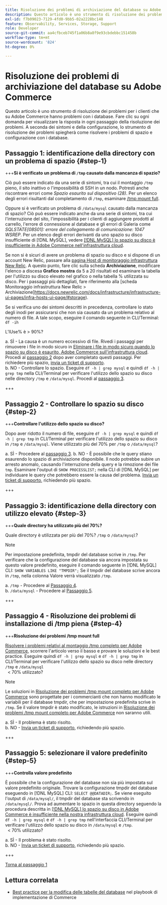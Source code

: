 ```yaml
---
title: Risoluzione dei problemi di archiviazione del database su Adobe Commerce
description: Questo articolo è uno strumento di risoluzione dei problemi per i clienti che su Adobe Commerce hanno problemi con i database. Fare clic su ogni domanda per visualizzare la risposta in ogni passaggio della risoluzione dei problemi. A seconda dei sintomi e della configurazione, lo strumento di risoluzione dei problemi spiegherà come risolvere i problemi di spazio e configurazione con i database.
exl-id: f7b09023-7129-4fd0-9bb5-02a2228bc148
feature: Observability, Services, Storage, Support
role: Developer
source-git-commit: aa4cfbceb745f1a06b8a8f9e93cbdebbc151458b
workflow-type: tm+mt
source-wordcount: '824'
ht-degree: 0%

---
```


# Risoluzione dei problemi di archiviazione del database su Adobe Commerce

Questo articolo è uno strumento di risoluzione dei problemi per i clienti che su Adobe Commerce hanno problemi con i database. Fare clic su ogni domanda per visualizzare la risposta in ogni passaggio della risoluzione dei problemi. A seconda dei sintomi e della configurazione, lo strumento di risoluzione dei problemi spiegherà come risolvere i problemi di spazio e configurazione con i database.

## Passaggio 1: identificazione della directory con un problema di spazio {#step-1}

+++**Si è verificato un problema di `/tmp` causato dalla mancanza di spazio?**

Ciò può essere indicato da una serie di sintomi, tra cui il montaggio `/tmp` pieno, il sito inattivo o l&#39;impossibilità di SSH in un nodo. Potresti anche riscontrare errori come _Spazio esaurito sul dispositivo (28)_. Per un elenco degli errori risultanti dal completamento di `/tmp`, esaminare [/tmp mount full](/help/troubleshooting/miscellaneous/tmp-mount-full.md).

Oppure si è verificato un problema di `/data/mysql` causato dalla mancanza di spazio? Ciò può essere indicato anche da una serie di sintomi, tra cui l&#39;interruzione del sito, l&#39;impossibilità per i clienti di aggiungere prodotti al carrello, l&#39;errore di connessione al database e gli errori di Galeria come _SQLSTATE\[08S01\]: errore del collegamento di comunicazione: 1047 WSREP_. Per un elenco degli errori derivanti da uno spazio su disco insufficiente di [!DNL MySQL], vedere [[!DNL MySQL] lo spazio su disco è insufficiente in Adobe Commerce nell&#39;infrastruttura cloud](https://experienceleague.adobe.com/it/docs/experience-cloud-kcs/kbarticles/ka-27806).

Se non si è sicuri di avere un problema di spazio su disco e si dispone di un account New Relic, passare alla [pagina Host di monitoraggio infrastruttura New Relic](https://docs.newrelic.com/docs/infrastructure/infrastructure-ui-pages/infra-hosts-ui-page/). A questo punto, fare clic sulla scheda **Archiviazione**, modificare l&#39;elenco a discesa **Grafico mostra** da 5 a 20 risultati ed esaminare la tabella per l&#39;utilizzo su disco elevato nel grafico o nella tabella % utilizzata su disco. Per i passaggi più dettagliati, fare riferimento alla [scheda Monitoraggio infrastruttura New Relic > Archiviazione]https://docs.newrelic.com/docs/infrastructure/infrastructure-ui-pages/infra-hosts-ui-page/#storage).

Se si verifica uno dei sintomi descritti in precedenza, controllare lo stato degli inodi per assicurarsi che non sia causato da un problema relativo al numero di file. A tale scopo, eseguire il comando seguente in CLI/Terminal:\
`df -ih`

L’IUse% è > 90%?

a. SÌ - La causa è un numero eccessivo di file. Rivedi i passaggi per rimuovere i file in modo sicuro in [Eliminare i file in modo sicuro quando lo spazio su disco è esaurito, Adobe Commerce sull&#39;infrastruttura cloud](https://experienceleague.adobe.com/it/docs/experience-cloud-kcs/kbarticles/ka-26889). Procedi al [passaggio 2](#step-2) dopo aver completato questi passaggi. Per richiedere più spazio, [invia un ticket di supporto](/help/help-center-guide/help-center/magento-help-center-user-guide.md#submit-ticket).\
b. NO - Controllare lo spazio. Eseguire `df -h | grep mysql` e quindi `df -h | grep tmp` nella CLI/Terminal per verificare l&#39;utilizzo dello spazio su disco nelle directory `/tmp` e `/data/mysql`. Procedi al [passaggio 3](#step-3).

+++

## Passaggio 2 - Controllare lo spazio su disco {#step-2}

+++**Controllare l&#39;utilizzo dello spazio su disco?**

Dopo aver ridotto il numero di file, eseguire `df -h | grep mysql` e quindi `df -h | grep tmp` in CLI/Terminal per verificare l&#39;utilizzo dello spazio su disco in `/tmp` e `/data/mysql`. Viene utilizzato più del 70% per `/tmp` o `/data/mysql`?

a. SÌ - Procedere al [passaggio 3](#step-3).
b. NO - È possibile che le query stiano esaurendo lo spazio di archiviazione disponibile. Il nodo potrebbe subire un arresto anomalo, causando l&#39;interruzione della query e la rimozione dei file `tmp`. Esaminare l&#39;output di `SHOW PROCESSLIST;` nella CLI di [!DNL MySQL] per individuare le query che potrebbero essere la causa del problema. [Invia un ticket di supporto](/help/help-center-guide/help-center/magento-help-center-user-guide.md#submit-ticket), richiedendo più spazio.

+++

## Passaggio 3: identificazione della directory con utilizzo elevato {#step-3}

+++**Quale directory ha utilizzato più del 70%?**

Quale directory è utilizzata per più del 70%? `/tmp` o `/data/mysql`?

>[!NOTE]
>
>Per impostazione predefinita, tmpdir del database scrive in `/tmp`. Per verificare che la configurazione del database sia ancora impostata su questo valore predefinito, eseguire il comando seguente in [!DNL MySQL] CLI: `SHOW VARIABLES LIKE "TMPDIR";` Se il tmpdir del database scrive ancora in `/tmp`, nella colonna Valore verrà visualizzato `/tmp`.

a. `/tmp` - Procedere al [Passaggio 4](#step-4). \
b. `/data/mysql` - Procedere al [Passaggio 5](#step-5).

+++

## Passaggio 4 - Risoluzione dei problemi di installazione di /tmp piena {#step-4}

+++**Risoluzione dei problemi /tmp mount full**

[Risolvere i problemi relativi al montaggio /tmp completo per Adobe Commerce](/help/troubleshooting/miscellaneous/tmp-mount-full.md), scorrere l&#39;articolo verso il basso e provare le soluzioni e le best practice. Eseguire quindi `df -h | grep mysql` e `df -h | grep tmp` in CLI/Terminal per verificare l&#39;utilizzo dello spazio su disco nelle directory `/tmp` e `/data/mysql`\
  &lt; 70% utilizzato?

>[!NOTE]
>
>Le soluzioni in [Risoluzione dei problemi /tmp mount completo per Adobe Commerce](/help/troubleshooting/miscellaneous/tmp-mount-full.md) sono progettate per i commercianti che non hanno modificato le variabili per il database tmpdir, che per impostazione predefinita scrive in `/tmp`. Se il valore tmpdir è stato modificato, le istruzioni in [Risoluzione dei problemi /tmp mount completo per Adobe Commerce](/help/troubleshooting/miscellaneous/tmp-mount-full.md) non saranno utili.

a. SÌ - Il problema è stato risolto. \
b. NO - [Invia un ticket di supporto](/help/help-center-guide/help-center/magento-help-center-user-guide.md#submit-ticket), richiedendo più spazio.

+++

## Passaggio 5: selezionare il valore predefinito {#step-5}

+++**Controlla valore predefinito**

È possibile che la configurazione del database non sia più impostata sul valore predefinito originale. Trovare la configurazione tmpdir del database eseguendo in [!DNL MySQL] CLI: `SELECT @@DATADIR;`. Se viene eseguito l&#39;output di `/data/mysql/`, il tmpdir del database sta scrivendo in `/data/mysql/`. Prova ad aumentare lo spazio in questa directory seguendo la procedura descritta in [[!DNL MySQL] lo spazio su disco in Adobe Commerce è insufficiente nella nostra infrastruttura cloud](https://experienceleague.adobe.com/it/docs/experience-cloud-kcs/kbarticles/ka-27806). Eseguire quindi `df -h | grep mysql` e `df -h | grep tmp` nell&#39;interfaccia CLI/Terminal per verificare l&#39;utilizzo dello spazio su disco in `/data/mysql` e `/tmp`.\
  &lt; 70% utilizzato?

a. SÌ - Il problema è stato risolto. \
b. NO - [Invia un ticket di supporto](/help/help-center-guide/help-center/magento-help-center-user-guide.md#submit-ticket), richiedendo più spazio.

+++

[Torna al passaggio 1](#step-1)

## Lettura correlata

* [Best practice per la modifica delle tabelle del database](https://experienceleague.adobe.com/it/docs/commerce-operations/implementation-playbook/best-practices/development/modifying-core-and-third-party-tables#why-adobe-recommends-avoiding-modifications) nel playbook di implementazione di Commerce

